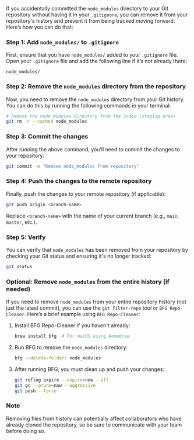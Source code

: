 If you accidentally committed the `node_modules` directory to your Git repository without having it in your `.gitignore`, you can remove it from your repository's history and prevent it from being tracked moving forward. Here’s how you can do that:

### Step 1: Add `node_modules/` to `.gitignore`

First, ensure that you have `node_modules/` added to your `.gitignore` file. Open your `.gitignore` file and add the following line if it’s not already there:

```
node_modules/
```

### Step 2: Remove the `node_modules` directory from the repository

Now, you need to remove the `node_modules` directory from your Git history. You can do this by running the following commands in your terminal:

```bash
# Remove the node_modules directory from the index (staging area)
git rm -r --cached node_modules
```

### Step 3: Commit the changes

After running the above command, you’ll need to commit the changes to your repository:

```bash
git commit -m "Remove node_modules from repository"
```

### Step 4: Push the changes to the remote repository

Finally, push the changes to your remote repository (if applicable):

```bash
git push origin <branch-name>
```

Replace `<branch-name>` with the name of your current branch (e.g., `main`, `master`, etc.).

### Step 5: Verify

You can verify that `node_modules` has been removed from your repository by checking your Git status and ensuring it's no longer tracked:

```bash
git status
```

### Optional: Remove `node_modules` from the entire history (if needed)

If you need to remove `node_modules` from your entire repository history (not just the latest commit), you can use the `git filter-repo` tool or `BFG Repo-Cleaner`. Here’s a brief example using `BFG Repo-Cleaner`:

1. Install BFG Repo-Cleaner if you haven't already:

   ```bash
   brew install bfg  # For macOS using Homebrew
   ```

2. Run BFG to remove the `node_modules` directory:

   ```bash
   bfg --delete-folders node_modules
   ```

3. After running BFG, you must clean up and push your changes:

   ```bash
   git reflog expire --expire=now --all
   git gc --prune=now --aggressive
   git push --force
   ```

### Note

Removing files from history can potentially affect collaborators who have already cloned the repository, so be sure to communicate with your team before doing so.
